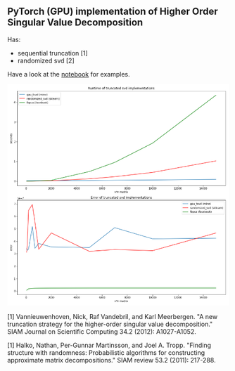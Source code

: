 ## PyTorch (GPU) implementation of Higher Order Singular Value Decomposition

Has:
* sequential truncation [1]
* randomized svd [2]

Have a look at the [notebook](experiments.ipynb) for examples.

![](comparison.png?raw=true)

[1] Vannieuwenhoven, Nick, Raf Vandebril, and Karl Meerbergen. "A new truncation strategy for the higher-order singular value decomposition." SIAM Journal on Scientific Computing 34.2 (2012): A1027-A1052.

[1] Halko, Nathan, Per-Gunnar Martinsson, and Joel A. Tropp. "Finding structure with randomness: Probabilistic algorithms for constructing approximate matrix decompositions." SIAM review 53.2 (2011): 217-288.
